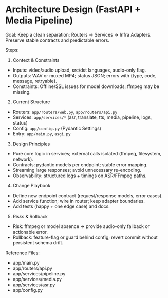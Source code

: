 # Architecture Design (FastAPI + Media Pipeline)

Goal: Keep a clean separation: Routers → Services → Infra Adapters. Preserve stable contracts and predictable errors.

Steps:

1. Context & Constraints

- Inputs: video/audio upload, src/dst languages, audio-only flag.
- Outputs: WAV or muxed MP4; status JSON; errors with {type, code, message, retryable}.
- Constraints: Offline/SSL issues for model downloads; ffmpeg may be missing.

2. Current Structure

- Routers: `app/routers/web.py`, `app/routers/api.py`
- Services: `app/services/*` (asr, translate, tts, media, pipeline, logs, status)
- Config: `app/config.py` (Pydantic Settings)
- Entry: `app/main.py`, `asgi.py`

3. Design Principles

- Pure core logic in services; external calls isolated (ffmpeg, filesystem, network).
- Contracts: pydantic models per endpoint; stable error mapping.
- Streaming large responses; avoid unnecessary re-encoding.
- Observability: structured logs + timings on ASR/FFmpeg paths.

4. Change Playbook

- Define new endpoint contract (request/response models, error cases).
- Add service function; wire in router; keep adapter boundaries.
- Add tests (happy + one edge case) and docs.

5. Risks & Rollback

- Risk: ffmpeg or model absence → provide audio-only fallback or actionable error.
- Rollback: feature-flag or guard behind config; revert commit without persistent schema drift.

Reference Files:

- app/main.py
- app/routers/api.py
- app/services/pipeline.py
- app/services/media.py
- app/services/asr.py
- app/config.py

